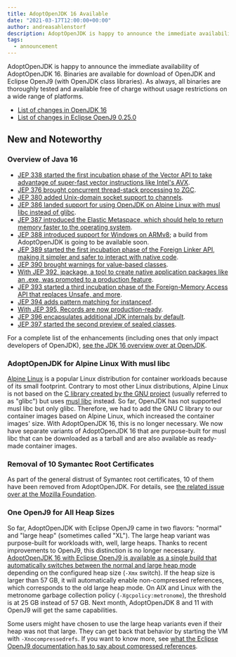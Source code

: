 ```yaml
---
title: AdoptOpenJDK 16 Available
date: "2021-03-17T12:00:00+00:00"
author: andreasahlenstorf
description: AdoptOpenJDK is happy to announce the immediate availability of AdoptOpenJDK 16. Binaries are available for download of OpenJDK and Eclipse OpenJ9 (with OpenJDK class libraries). As always, all binaries are thoroughly tested and available free of charge without usage restrictions on a wide range of platforms.
tags:
  - announcement
---
```


AdoptOpenJDK is happy to announce the immediate availability of AdoptOpenJDK 16. Binaries are available for download of OpenJDK and Eclipse OpenJ9 (with OpenJDK class libraries). As always, all binaries are thoroughly tested and available free of charge without usage restrictions on a wide range of platforms.

* [List of changes in OpenJDK 16](https://bugs.openjdk.java.net/browse/JDK-8263045?jql=project%20%3D%20JDK%20AND%20fixVersion%20%3D%20%2216%22%20ORDER%20BY%20created%20DESC)
* [List of changes in Eclipse OpenJ9 0.25.0](https://github.com/eclipse/openj9/blob/master/doc/release-notes/0.25/0.25.md)

## New and Noteworthy

### Overview of Java 16

* [JEP 338 started the first incubation phase of the Vector API to take advantage of super-fast vector instructions like Intel's AVX](https://openjdk.java.net/jeps/338).
* [JEP 376 brought concurrent thread-stack processing to ZGC](https://openjdk.java.net/jeps/376).
* [JEP 380 added Unix-domain socket support to channels](https://openjdk.java.net/jeps/380).
* [JEP 386 landed support for using OpenJDK on Alpine Linux with musl libc instead of glibc](https://openjdk.java.net/jeps/386).
* [JEP 387 introduced the Elastic Metaspace, which should help to return memory faster to the operating system](https://openjdk.java.net/jeps/387).
* [JEP 388 introduced support for Windows on ARMv8](https://openjdk.java.net/jeps/388); a build from AdoptOpenJDK is going to be available soon.
* [JEP 389 started the first incubation phase of the Foreign Linker API, making it simpler and safer to interact with native code](https://openjdk.java.net/jeps/389).
* [JEP 390 brought warnings for value-based classes](https://openjdk.java.net/jeps/390).
* [With JEP 392, jpackage, a tool to create native application packages like an .exe, was promoted to a production feature](https://openjdk.java.net/jeps/392).
* [JEP 393 started a third incubation phase of the Foreign-Memory Access API that replaces Unsafe, and more](https://openjdk.java.net/jeps/393).
* [JEP 394 adds pattern matching for instanceof](https://openjdk.java.net/jeps/394).
* [With JEP 395, Records are now production-ready](https://openjdk.java.net/jeps/395).
* [JEP 396 encapsulates additional JDK internals by default](https://openjdk.java.net/jeps/396).
* [JEP 397 started the second preview of sealed classes](https://openjdk.java.net/jeps/397).

For a complete list of the enhancements (including ones that only impact developers of OpenJDK), [see the JDK 16 overview over at OpenJDK](https://openjdk.java.net/projects/jdk/16/).

### AdoptOpenJDK for Alpine Linux With musl libc 

[Alpine Linux](https://alpinelinux.org/) is a popular Linux distribution for container workloads because of its small footprint. Contrary to most other Linux distributions, Alpine Linux is not based on the [C library created by the GNU project](https://www.gnu.org/software/libc/) (usually referred to as "glibc") but uses [musl libc](https://musl.libc.org) instead. So far, OpenJDK has not supported musl libc but only glibc. Therefore, we had to add the GNU C library to our container images based on Alpine Linux, which increased the container images' size. With AdoptOpenJDK 16, this is no longer necessary. We now have separate variants of AdoptOpenJDK 16 that are purpose-built for musl libc that can be downloaded as a tarball and are also available as ready-made container images.  

### Removal of 10 Symantec Root Certificates

As part of the general distrust of Symantec root certificates, 10 of them have been removed from AdoptOpenJDK. For details, see [the related issue over at the Mozilla Foundation](https://bugzilla.mozilla.org/show_bug.cgi?id=1670769).

### One OpenJ9 for All Heap Sizes

So far, AdoptOpenJDK with Eclipse OpenJ9 came in two flavors: "normal" and "large heap" (sometimes called "XL"). The large heap variant was purpose-built for workloads with, well, large heaps. Thanks to recent improvements to OpenJ9, this distinction is no longer necessary. [AdoptOpenJDK 16 with Eclipse OpenJ9 is available as a single build that automatically switches between the normal and large heap mode](https://www.eclipse.org/openj9/docs/version0.25/#single-build-for-compressed-references-and-non-compressed-references) depending on the configured heap size (`-Xmx` switch). If the heap size is larger than 57 GB, it will automatically enable non-compressed references, which corresponds to the old large heap mode. On AIX and Linux with the metronome garbage collection policy (`-Xgcpolicy:metronome`), the threshold is at 25 GB instead of 57 GB. Next month, AdoptOpenJDK 8 and 11 with OpenJ9 will get the same capabilities. 

Some users might have chosen to use the large heap variants even if their heap was not that large. They can get back that behavior by starting the VM with `-Xnocompressedrefs`. If you want to know more, see [what the Eclipse OpenJ9 documentation has to say about compressed references](https://www.eclipse.org/openj9/docs/allocation/#compressed-references).
